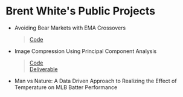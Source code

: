 # Brent White's Public Projects
- Avoiding Bear Markets with EMA Crossovers
  > [Code](bear-market-ema/Avoiding%20Bear%20Markets%20with%20EMA%20Crossovers.ipynb)  
- Image Compression Using Principal Component Analysis
  > [Code](pca-image-compression/PCA%20for%20Image%20Compression.ipynb)  
  > [Deliverable](pca-image-compression/Image%20Compression%20Using%20PCA.pdf)
- Man vs Nature: A Data Driven Approach to Realizing the Effect of Temperature on MLB Batter Performance
